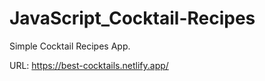 # JavaScript_Cocktail-Recipes
Simple Cocktail Recipes App.

URL: https://best-cocktails.netlify.app/
